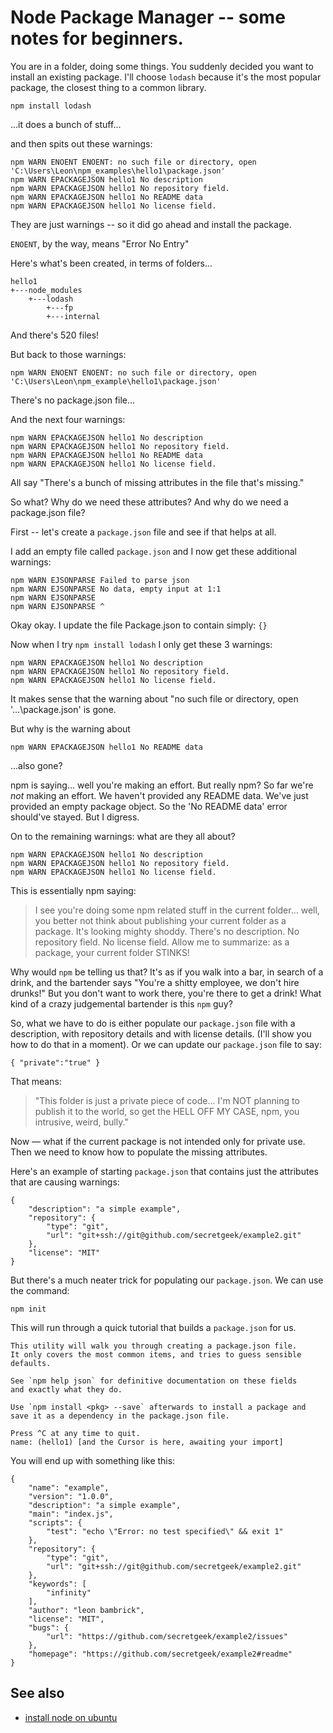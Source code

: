 # Node Package Manager -- some notes for beginners.

You are in a folder, doing some things. You suddenly decided you want to install an existing package. I'll choose `lodash` because it's the most popular package, the closest thing to a common library.

	npm install lodash

...it does a bunch of stuff...

and then spits out these warnings:


```plaintext
npm WARN ENOENT ENOENT: no such file or directory, open 'C:\Users\Leon\npm_examples\hello1\package.json'
npm WARN EPACKAGEJSON hello1 No description
npm WARN EPACKAGEJSON hello1 No repository field.
npm WARN EPACKAGEJSON hello1 No README data
npm WARN EPACKAGEJSON hello1 No license field.
```

They are just warnings -- so it did go ahead and install the package.

`ENOENT`, by the way, means "Error No Entry"


Here's what's been created, in terms of folders...

```plaintext
hello1
+---node_modules
	+---lodash
		+---fp
		+---internal
```

And there's 520 files!

But back to those warnings:


```plaintext
npm WARN ENOENT ENOENT: no such file or directory, open 'C:\Users\Leon\npm_example\hello1\package.json'
```

There's no package.json file...

And the next four warnings:

```plaintext
npm WARN EPACKAGEJSON hello1 No description
npm WARN EPACKAGEJSON hello1 No repository field.
npm WARN EPACKAGEJSON hello1 No README data
npm WARN EPACKAGEJSON hello1 No license field.
```

All say "There's a bunch of missing attributes in the file that's missing."

So what? Why do we need these attributes? And why do we need a package.json file?

First -- let's create a `package.json` file and see if that helps at all.

I add an empty file called `package.json` and I now get these additional warnings:


```plaintext
npm WARN EJSONPARSE Failed to parse json
npm WARN EJSONPARSE No data, empty input at 1:1
npm WARN EJSONPARSE
npm WARN EJSONPARSE ^
```

Okay okay. I update the file Package.json to contain simply: `{}`

Now when I try `npm install lodash` I only get these 3 warnings:

```plaintext
npm WARN EPACKAGEJSON hello1 No description
npm WARN EPACKAGEJSON hello1 No repository field.
npm WARN EPACKAGEJSON hello1 No license field.
```

It makes sense that the warning about "no such file or directory, open '...\package.json' is gone.

But why is the warning about

```plaintext
npm WARN EPACKAGEJSON hello1 No README data
```

...also gone?

npm is saying... well you're making an effort. But really npm? So far we're *not* making an effort. We haven't provided any README data. We've just provided an empty package object. So the 'No README data' error should've stayed. But I digress.

On to the remaining warnings: what are they all about?

```plaintext
npm WARN EPACKAGEJSON hello1 No description
npm WARN EPACKAGEJSON hello1 No repository field.
npm WARN EPACKAGEJSON hello1 No license field.
```

This is essentially npm saying:

> I see you're doing some npm related stuff in the current folder... well, you better not think about publishing your current folder as a package. It's looking mighty shoddy. There's no description. No repository field. No license field. Allow me to summarize: as a package, your current folder STINKS!

Why would `npm` be telling us that? It's as if you walk into a bar, in search of a drink, and the bartender says "You're a shitty employee, we don't hire drunks!" But you don't want to work there, you're there to get a drink! What kind of a crazy judgemental bartender is this `npm` guy?

So, what we have to do is either populate our `package.json` file with a description, with repository details and with license details. (I'll show you how to do that in a moment). Or we can update our `package.json` file to say:

	{ "private":"true" }

That means:

> "This folder is just a private piece of code... I'm NOT planning to publish it to the world, so get the HELL OFF MY CASE, npm, you intrusive, weird, bully."

Now &mdash; what if the current package is not intended only for private use. Then we need to know how to populate the missing attributes.

Here's an example of starting `package.json` that contains just the attributes that are causing warnings:

	{
		"description": "a simple example",
		"repository": {
			"type": "git",
			"url": "git+ssh://git@github.com/secretgeek/example2.git"
		},
		"license": "MIT"
	}

But there's a much neater trick for populating our `package.json`. We can use the command:

	npm init

This will run through a quick tutorial that builds a `package.json` for us.

```plaintext
This utility will walk you through creating a package.json file.
It only covers the most common items, and tries to guess sensible defaults.

See `npm help json` for definitive documentation on these fields
and exactly what they do.

Use `npm install <pkg> --save` afterwards to install a package and
save it as a dependency in the package.json file.

Press ^C at any time to quit.
name: (hello1) [and the Cursor is here, awaiting your import]
```

You will end up with something like this:


	{
		"name": "example",
		"version": "1.0.0",
		"description": "a simple example",
		"main": "index.js",
		"scripts": {
			"test": "echo \"Error: no test specified\" && exit 1"
		},
		"repository": {
			"type": "git",
			"url": "git+ssh://git@github.com/secretgeek/example2.git"
		},
		"keywords": [
			"infinity"
		],
		"author": "leon bambrick",
		"license": "MIT",
		"bugs": {
			"url": "https://github.com/secretgeek/example2/issues"
		},
		"homepage": "https://github.com/secretgeek/example2#readme"
	}

## See also

- [install node on ubuntu](.\node\install_node_on_ubuntu_wsl.md)